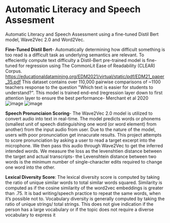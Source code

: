 # Automatic Literacy and Speech Assesment
Automatic Literacy and Speech Assessment using a fine-tuned Distil Bert model, Wave2Vec 2.0 and Word2Vec.

**Fine-Tuned Distil Bert**- Automatically determining how difficult something is too read is a difficult task as underlying semantics are relevant. To effeciently compute text difficulty a Distil-Bert pre-trained model is fine-tuned for regression using The CommonLit Ease of Readability (CLEAR) Corpus. https://educationaldatamining.org/EDM2021/virtual/static/pdf/EDM21_paper_35.pdf This dataset contains over 110,000 pairwise comparisons of ~1100 teachers response to the question "Which text is easier for students to understand?". This model is trained end-end (regression layer down to first attention layer to ensure the best performance- Merchant et al 2020
![image](https://user-images.githubusercontent.com/97781863/183447368-c2738b41-d6e2-40bd-8f74-99c09e3e5054.png)
![image](https://user-images.githubusercontent.com/97781863/183444398-2ce60ecb-a42a-4db0-a4f2-436ecb50461b.png)





**Speech Pronunciaion Scoring**- The Wave2Vec 2.0 model is utilized to convert audio into text in real-time. The model predicts words or phonems (smallest unit of speech distinguishing one word (or word element) from another) from the input audio from user. Due to the nature of the model, users with poor pronunciation get innacurate results. This project attempts to score pronunciation by asking a user to read a target excerpt into the microphone. We then pass this audio through Wave2Vec to get the inferred intended words. We measure the loss as the levenshtien distance between the target and actual transcripts- the Levenshtein distance between two words is the minimum number of single-character edits required to change one word into the other.









**Lexical Diversity Score**: The lexical diversity score is computed by taking the ratio of unique similar words to total similar words squared. Similarity is computed as if the cosine similarity of the word2vec embeddings is greater than .75. It is bad writing/speech practice to repeat the same words, when it’s possible not to. Vocabulary diversity is generally computed by taking the ratio of unique strings/ total strings. This does not give indication if the person has a large vocabulary or if the topic does not require a diverse vocabulary to express it


